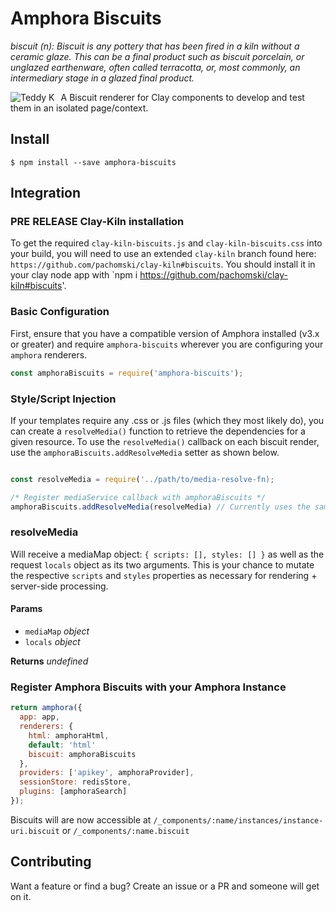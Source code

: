 # Amphora Biscuits
*biscuit (n): Biscuit is any pottery that has been fired in a kiln without a ceramic glaze. This can be a final product such as biscuit porcelain, or unglazed earthenware, often called terracotta, or, most commonly, an intermediary stage in a glazed final product.* 

<img src="https://desa.pl/media/img/cms/auction_objects/48844/95c5d8f1da8ff888146754748845d88c.jpg"
     alt="Teddy K"
     style="float: left; margin-right: 10px" />

A Biscuit renderer for Clay components to develop and test them in an isolated page/context.

## Install

`$ npm install --save amphora-biscuits`

## Integration

### **PRE RELEASE** Clay-Kiln installation
To get the required `clay-kiln-biscuits.js` and `clay-kiln-biscuits.css` into your build, you will need to use an extended `clay-kiln` branch found here: `https://github.com/pachomski/clay-kiln#biscuits`. You should install it in your clay node app with `npm i https://github.com/pachomski/clay-kiln#biscuits'.

### Basic Configuration

First, ensure that you have a compatible version of Amphora installed (v3.x or greater) and require `amphora-biscuits` wherever you are configuring your `amphora` renderers.

```javascript
const amphoraBiscuits = require('amphora-biscuits');
```

### Style/Script Injection

If your templates require any .css or .js files (which they most likely do), you can create a `resolveMedia()` function to retrieve the dependencies for a given resource. To use the `resolveMedia()` callback on each biscuit render, use the `amphoraBiscuits.addResolveMedia` setter as shown below.

```javascript

const resolveMedia = require('../path/to/media-resolve-fn);

/* Register mediaService callback with amphoraBiscuits */
amphoraBiscuits.addResolveMedia(resolveMedia) // Currently uses the same resolveMedia function as amphora-html
```

### resolveMedia

Will receive a mediaMap object: `{ scripts: [], styles: [] }` as well as the request `locals` object as its two arguments. This is your chance to mutate the respective `scripts` and `styles` properties as necessary for rendering + server-side processing.

#### Params

* `mediaMap` _object_
* `locals` _object_

**Returns** _undefined_


### Register Amphora Biscuits with your Amphora Instance

```javascript
return amphora({
  app: app,
  renderers: {
    html: amphoraHtml,
    default: 'html'
    biscuit: amphoraBiscuits
  },
  providers: ['apikey', amphoraProvider],
  sessionStore: redisStore,
  plugins: [amphoraSearch]
});
```

Biscuits will are now accessible at `/_components/:name/instances/instance-uri.biscuit` or `/_components/:name.biscuit`

## Contributing

Want a feature or find a bug? Create an issue or a PR and someone will get on it.
